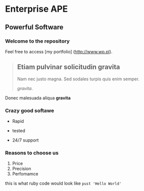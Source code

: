 Enterprise APE                  
=========================     

Powerful Software
-------------------------      

### Welcome to the repository   

Feel free to access [my portfolio] (http://www.wp.pl).

> ## Etiam pulvinar solicitudin gravita
>
> Nam nec justo magna. Sed sodales turpis quis enim semper.
>
>*gravita*.

Donec malesuada aliqua **gravita**

### Crazy good softawe
* Rapid
+ tested
- 24/7 support

### Reasons to choose us

1. Price
2. Precision
3. Perfomamce

this is what ruby code would look like `pust 'Hello World'`
